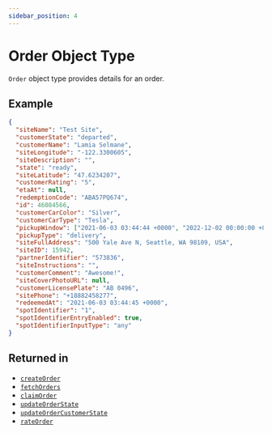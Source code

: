 ```yaml
---
sidebar_position: 4
---
```


# Order Object Type

`Order` object type provides details for an order.

## Example

```json
{
  "siteName": "Test Site",
  "customerState": "departed",
  "customerName": "Lamia Selmane",
  "siteLongitude": "-122.3300605",
  "siteDescription": "",
  "state": "ready",
  "siteLatitude": "47.6234207",
  "customerRating": "5",
  "etaAt": null,
  "redemptionCode": "ABA57PQ674",
  "id": 46084566,
  "customerCarColor": "Silver",
  "customerCarType": "Tesla",
  "pickupWindow": ["2021-06-03 03:44:44 +0000", "2022-12-02 00:00:00 +0000"],
  "pickupType": "delivery",
  "siteFullAddress": "500 Yale Ave N, Seattle, WA 98109, USA",
  "siteID": 15942,
  "partnerIdentifier": "573836",
  "siteInstructions": "",
  "customerComment": "Awesome!",
  "siteCoverPhotoURL": null,
  "customerLicensePlate": "AB 0496",
  "sitePhone": "+18882458277",
  "redeemedAt": "2021-06-03 03:44:45 +0000",
  "spotIdentifier": "1",
  "spotIdentifierEntryEnabled": true,
  "spotIdentifierInputType": "any"
}
```

## Returned in

- [`createOrder`](../../Components/Orders#create-order)
- [`fetchOrders`](../../Components/Orders#fetch-orders)
- [`claimOrder`](../../Components/Orders#claim-order)
- [`updateOrderState`](../../Components/Orders#update-order-state)
- [`updateOrderCustomerState`](../../Components/Orders#update-order-customer-state)
- [`rateOrder`](../../Components/Orders#rate-order)
